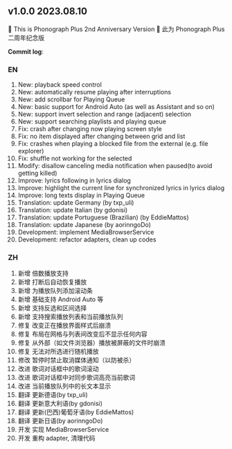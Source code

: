 ## **v1.0.0 2023.08.10**

🎉 This is Phonograph Plus 2nd Anniversary Version
🎉 此为 Phonograph Plus 二周年纪念版


**Commit log**:

### EN
1. New: playback speed control
2. New: automatically resume playing after interruptions
3. New: add scrollbar for Playing Queue
4. New: basic support for Android Auto (as well as Assistant and so on)
5. New: support invert selection and range (adjacent) selection
6. New: support searching playlists and playing queue
7. Fix: crash after changing now playing screen style
8. Fix: no item displayed after changing between grid and list
9. Fix: crashes when playing a blocked file from the external (e.g. file explorer)
10. Fix: shuffle not working for the selected
11. Modify: disallow canceling media notification when paused(to avoid getting killed)
12. Improve: lyrics following in lyrics dialog
13. Improve: highlight the current line for synchronized lyrics in lyrics dialog
14. Improve: long texts display in Playing Queue
15. Translation: update Germany (by txp_uli)
16. Translation: update Italian (by gdonisi)
17. Translation: update Portuguese (Brazilian) (by EddieMattos)
18. Translation: update Japanese (by aorinngoDo)
19. Development: implement MediaBrowserService
20. Development: refactor adapters, clean up codes


### ZH
1. 新增 倍数播放支持
2. 新增 打断后自动恢复播放
3. 新增 为播放队列添加滚动条
4. 新增 基础支持 Android Auto 等
5. 新增 支持反选和区间选择
6. 新增 支持搜索播放列表和当前播放队列
7. 修复 改变正在播放界面样式后崩溃
8. 修复 布局在网格与列表间改变后不显示任何内容
9. 修复 从外部（如文件浏览器）播放被屏蔽的文件时崩溃
10. 修复 无法对所选进行随机播放
11. 修改 暂停时禁止取消媒体通知（以防被杀）
12. 改进 歌词对话框中的歌词滚动
13. 改进 歌词对话框中对同步歌词高亮当前歌词
14. 改进 当前播放队列中的长文本显示
15. 翻译 更新德语(by txp_uli)
16. 翻译 更新意大利语(by gdonisi)
17. 翻译 更新(巴西)葡萄牙语(by EddieMattos)
18. 翻译 更新日语(by aorinngoDo)
19. 开发 实现 MediaBrowserService
20. 开发 重构 adapter, 清理代码


